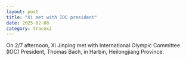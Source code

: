 ```yaml
---
layout: post
title: "Xi met with IOC president"
date: 2025-02-08
category: tracexi
---
```


On 2/7 afternoon, Xi Jinping met with International Olympic Committee (IOC) President, Thomas Bach, in Harbin, Heilongjiang Province.
